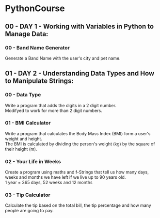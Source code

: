 # PythonCourse

## 00 - DAY 1 - Working with Variables in Python to Manage Data:

### 00 - Band Name Generator
Generate a Band Name with the user's city and pet name.

## 01 - DAY 2 - Understanding Data Types and How to Manipulate Strings:

### 00 - Data Type
Write a program that adds the digits in a 2 digit number. <br />
Modifyed to work for more than 2 digit numbers.

### 01 - BMI Calculator
Write a program that calculates the Body Mass Index (BMI) form a user's weight and height. <br />
The BMI is calculated by dividing the person's weight (kg) by the square of their height (m).

### 02 - Your Life in Weeks
Create a program using maths and f-Strings that tell us how many days, weeks and months we have left if we live up to 90 years old. <br />
1 year = 365 days, 52 weeks and 12 months

### 03 - Tip Calculator
Calculate the tip based on the total bill, the tip percentage and how many people are going to pay.
